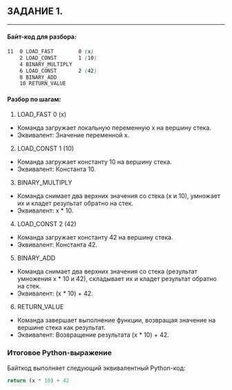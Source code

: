 ## ЗАДАНИЕ 1.

---

#### Байт-код для разбора:
~~~scss
11  0 LOAD_FAST        0 (x)
    2 LOAD_CONST       1 (10)
    4 BINARY_MULTIPLY
    6 LOAD_CONST       2 (42)
    8 BINARY_ADD
    10 RETURN_VALUE
~~~

#### Разбор по шагам:

1. LOAD_FAST 0 (x)

* Команда загружает локальную переменную x на вершину стека.
* Эквивалент: Значение переменной x.
2. LOAD_CONST 1 (10)

* Команда загружает константу 10 на вершину стека.
* Эквивалент: Константа 10.
3. BINARY_MULTIPLY

* Команда снимает два верхних значения со стека (x и 10), умножает их и кладет результат обратно на стек.
* Эквивалент: x * 10.
4. LOAD_CONST 2 (42)

* Команда загружает константу 42 на вершину стека.
* Эквивалент: Константа 42.
5. BINARY_ADD

* Команда снимает два верхних значения со стека (результат умножения x * 10 и 42), складывает их и кладет результат обратно на стек.
* Эквивалент: (x * 10) + 42.
6. RETURN_VALUE

* Команда завершает выполнение функции, возвращая значение на вершине стека как результат.
* Эквивалент: Возвращение результата (x * 10) + 42.

### Итоговое Python-выражение
Байткод выполняет следующий эквивалентный Python-код:

~~~python
return (x * 10) + 42
~~~